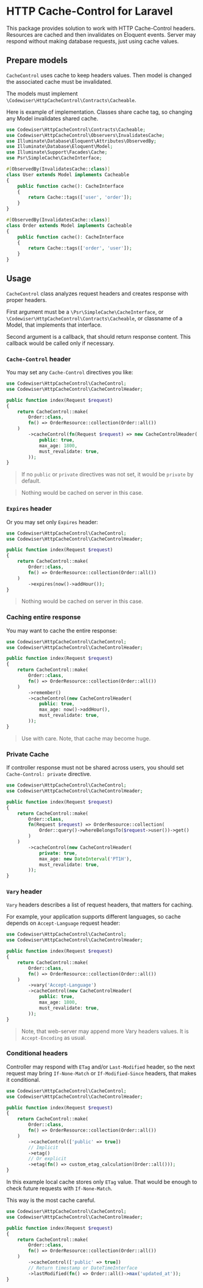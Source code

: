 # HTTP Cache-Control for Laravel

This package provides solution to work with HTTP Cache-Control headers.
Resources are cached and then invalidates on Eloquent events. Server may respond
without making database requests, just using cache values.

## Prepare models

`CacheControl` uses cache to keep headers values. Then model is changed the
associated cache must be invalidated.

The models must implement `\Codewiser\HttpCacheControl\Contracts\Cacheable`.

Here is example of implementation. Classes share cache tag, so changing any
Model invalidates shared cache.

```php
use Codewiser\HttpCacheControl\Contracts\Cacheable;
use Codewiser\HttpCacheControl\Observers\InvalidatesCache;
use Illuminate\Database\Eloquent\Attributes\ObservedBy;
use Illuminate\Database\Eloquent\Model;
use Illuminate\Support\Facades\Cache;
use Psr\SimpleCache\CacheInterface;

#[ObservedBy(InvalidatesCache::class)]
class User extends Model implements Cacheable
{
    public function cache(): CacheInterface
    {
        return Cache::tags(['user', 'order']);
    }
}

#[ObservedBy(InvalidatesCache::class)]
class Order extends Model implements Cacheable
{
    public function cache(): CacheInterface
    {
        return Cache::tags(['order', 'user']);
    }
}
```

## Usage

`CacheControl` class analyzes request headers and creates response with proper
headers.

First argument must be a `\Psr\SimpleCache\CacheInterface`,
or `\Codewiser\HttpCacheControl\Contracts\Cacheable`, or classname of a Model,
that implements that interface.

Second argument is a callback, that should return response content. This
callback would be called only if necessary.

### `Cache-Control` header

You may set any `Cache-Control` directives you like:

```php
use Codewiser\HttpCacheControl\CacheControl;
use Codewiser\HttpCacheControl\CacheControlHeader;

public function index(Request $request)
{
    return CacheControl::make(
        Order::class, 
        fn() => OrderResource::collection(Order::all())
    )
        ->cacheControl(fn(Request $request) => new CacheControlHeader(
            public: true,
            max_age: 1800,
            must_revalidate: true,
        ));
}
```
> If no `public` or `private` directives was not set, it would be `private` by
> default.

> Nothing would be cached on server in this case.

### `Expires` header

Or you may set only `Expires` header:

```php
use Codewiser\HttpCacheControl\CacheControl;
use Codewiser\HttpCacheControl\CacheControlHeader;

public function index(Request $request)
{
    return CacheControl::make(
        Order::class, 
        fn() => OrderResource::collection(Order::all())
    )
        ->expires(now()->addHour());
}
```

> Nothing would be cached on server in this case.

### Caching entire response

You may want to cache the entire response:

```php
use Codewiser\HttpCacheControl\CacheControl;
use Codewiser\HttpCacheControl\CacheControlHeader;

public function index(Request $request)
{
    return CacheControl::make(
        Order::class, 
        fn() => OrderResource::collection(Order::all())
    )
        ->remember()
        ->cacheControl(new CacheControlHeader(
            public: true,
            max_age: now()->addHour(),
            must_revalidate: true,
        ));
}
```

> Use with care. Note, that cache may become huge.

### Private Cache

If controller response must not be shared across users, you should
set `Cache-Control: private` directive.

```php
use Codewiser\HttpCacheControl\CacheControl;
use Codewiser\HttpCacheControl\CacheControlHeader;

public function index(Request $request)
{
    return CacheControl::make(
        Order::class, 
        fn(Request $request) => OrderResource::collection(
            Order::query()->whereBelongsTo($request->user())->get()
        )
    )
        ->cacheControl(new CacheControlHeader(
            private: true,
            max_age: new DateInterval('PT1H'),
            must_revalidate: true,
        ));
}
```

### `Vary` header

`Vary` headers describes a list of request headers, that matters for caching.

For example, your application supports different languages, so cache depends
on `Accept-Language` request header:

```php
use Codewiser\HttpCacheControl\CacheControl;
use Codewiser\HttpCacheControl\CacheControlHeader;

public function index(Request $request)
{
    return CacheControl::make(
        Order::class, 
        fn() => OrderResource::collection(Order::all())
    )
        ->vary('Accept-Language')
        ->cacheControl(new CacheControlHeader(
            public: true,
            max_age: 1800,
            must_revalidate: true,
        ));
}
```

> Note, that web-server may append more Vary headers values. It
> is `Accept-Encoding` as usual.

### Conditional headers

Controller may respond with `ETag` and/or `Last-Modified` header, so the next
request may bring `If-None-Match` or `If-Modified-Since` headers, that makes it
conditional.

```php
use Codewiser\HttpCacheControl\CacheControl;
use Codewiser\HttpCacheControl\CacheControlHeader;

public function index(Request $request)
{
    return CacheControl::make(
        Order::class, 
        fn() => OrderResource::collection(Order::all())
    )
        ->cacheControl(['public' => true])
        // Implicit
        ->etag()
        // Or explicit
        ->etag(fn() => custom_etag_calculation(Order::all()));
}
```

In this example local cache stores only `ETag` value. That would be enough to
check future requests with `If-None-Match`.

This way is the most cache careful.

```php
use Codewiser\HttpCacheControl\CacheControl;
use Codewiser\HttpCacheControl\CacheControlHeader;

public function index(Request $request)
{
    return CacheControl::make(
        Order::class, 
        fn() => OrderResource::collection(Order::all())
    )
        ->cacheControl(['public' => true])
        // Return timestamp or DateTimeInterface
        ->lastModified(fn() => Order::all()->max('updated_at'));
}
```
